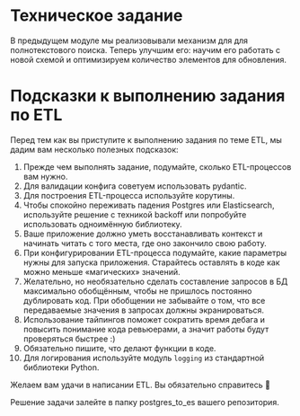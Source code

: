 # Техническое задание

В предыдущем модуле мы реализовывали механизм для для полнотекстового поиска. Теперь улучшим его: научим его работать с новой схемой и оптимизируем количество элементов для обновления.

# Подсказки к выполнению задания по ETL

Перед тем как вы приступите к выполнению задания по теме ETL, мы дадим вам несколько полезных подсказок:

1. Прежде чем выполнять задание, подумайте, сколько ETL-процессов вам нужно.
2. Для валидации конфига советуем использовать pydantic.
3. Для построения ETL-процесса используйте корутины.
4. Чтобы спокойно переживать падения Postgres или Elasticsearch, используйте решение с техникой backoff или попробуйте использовать одноимённую библиотеку.
5. Ваше приложение должно уметь восстанавливать контекст и начинать читать с того места, где оно закончило свою работу.
6. При конфигурировании ETL-процесса подумайте, какие параметры нужны для запуска приложения. Старайтесь оставлять в коде как можно меньше «магических» значений.
7. Желательно, но необязательно сделать составление запросов в БД максимально обобщённым, чтобы не пришлось постоянно дублировать код. При обобщении не забывайте о том, что все передаваемые значения в запросах должны экранироваться.
8. Использование тайпингов поможет сократить время дебага и повысить понимание кода ревьюерами, а значит работы будут проверяться быстрее :)
9. Обязательно пишите, что делают функции в коде.
10. Для логирования используйте модуль `logging` из стандартной библиотеки Python.

Желаем вам удачи в написании ETL. Вы обязательно справитесь 💪

Решение задачи залейте в папку postgres_to_es вашего репозитория.